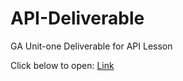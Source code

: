 # API-Deliverable

GA Unit-one 
Deliverable for API Lesson 

Click below to open: 
[Link](https://skim121.github.io/API-Deliverable/)
